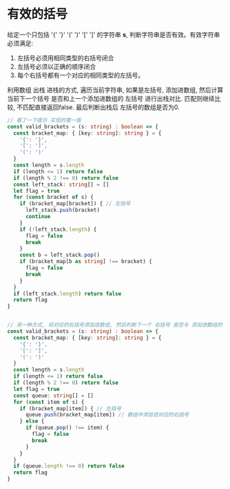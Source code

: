 # 有效的括号

  给定一个只包括 '{' '}' '(' ')' '[' ']' 的字符串 **s**, 判断字符串是否有效。有效字符串必须满足:
1. 左括号必须用相同类型的右括号闭合
2. 左括号必须以正确的顺序闭合
3. 每个右括号都有一个对应的相同类型的左括号。


  利用数组 出栈 进栈的方式, 遍历当前字符串, 如果是左括号, 添加进数组, 然后计算当前下一个括号 是否和上一个添加进数组的 左括号 进行出栈对比.
  匹配则继续比较, 不匹配直接返回false. 最后判断出栈后 左括号的数组是否为0.

```ts
// 看了一下提示 实现的第一版
const valid_brackets = (s: string) : boolean => {
  const bracket_map: { [key: string]: string } = {
    '{': '}',
    '[': ']',
    '(': ')'
  }
  const length = s.length
  if (length <= 1) return false
  if (length % 2 !== 0) return false
  const left_stack: string[] = []
  let flag = true
  for (const bracket of s) {
    if (bracket_map[bracket]) { // 左括号
      left_stack.push(bracket)
      continue
    }
    if (!left_stack.length) {
      flag = false
      break
    }
    const b = left_stack.pop()
    if (bracket_map[b as string] !== bracket) {
      flag = false
      break 
    }
  }
  if (left_stack.length) return false
  return flag
}


// 另一种方式, 将对应的右括号添加进数组, 然后判断下一个 右括号 是否与 添加进数组的 最后一项相等
const valid_brackets = (s: string) : boolean => {
  const bracket_map: { [key: string]: string } = {
    '{': '}',
    '[': ']',
    '(': ')'
  }
  const length = s.length
  if (length <= 1) return false
  if (length % 2 !== 0) return false
  let flag = true
  const queue: string[] = []
  for (const item of s) {
    if (bracket_map[item]) { // 左括号
      queue.push(bracket_map[item]) // 数组中添加进对应的右括号
    } else {
      if (queue.pop() !== item) {
        flag = false
        break
      }
    }
  }
  if (queue.length !== 0) return false
  return flag
}
```